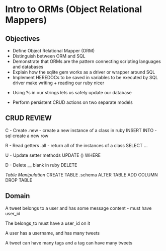 # Intro to ORMs (Object Relational Mappers)

## Objectives

* Define Object Relational Mapper (ORM)
* Distinguish between ORM and SQL
* Demonstrate that ORMs are the pattern connecting scripting languages and databases
* Explain how the sqlite gem works as a driver or wrapper around SQL
* Implement HEREDOCs to be saved in variables to be executed by SQL driver
make writing + reading our ruby nicer
+ Using ?s in our strings lets us safely update our database
* Perform persistent CRUD actions on two separate models

## CRUD REVIEW

C - Create
.new - create a new instance of a class in ruby
INSERT INTO - sql create a new row

R - Read
getters
.all - return all of the instances of a class
SELECT ...


U - Update
setter methods
UPDATE () WHERE

D - Delete
__ blank in ruby
DELETE


*Table Manipulation*
CREATE TABLE
.schema
ALTER TABLE ADD COLUMN
DROP TABLE

## Domain
A tweet belongs to a user and has some message content - must have user_id

The belongs_to must have a user_id on it

A user has a username, and has many tweets

A tweet can have many tags and a tag can have many tweets
